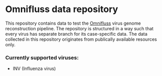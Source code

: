 # Omnifluss data repository
This repository contains data to test the [Omnifluss](https://github.com/rki-mf1/omnifluss) virus genome reconstruction pipeline.
The repository is structured in a way such that every virus has separate branch for its case-specific data.
The data collected in this repository originates from publically available resources only. 

### Currently supported viruses:
 - INV (Influenza virus)
